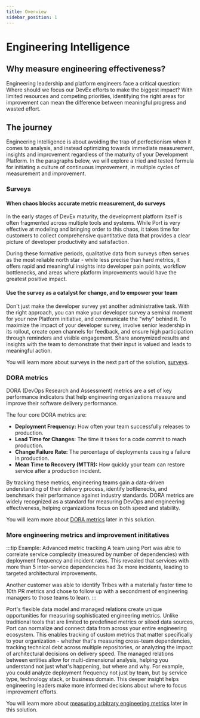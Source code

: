 ```yaml
---
title: Overview
sidebar_position: 1
---
```


# Engineering Intelligence

## Why measure engineering effectiveness?

Engineering leadership and platform engineers face a critical question: Where should we focus our DevEx efforts to make the biggest impact? With limited resources and competing priorities, identifying the right areas for improvement can mean the difference between meaningful progress and wasted effort.

## The journey

Engineering Intelligence is about avoiding the trap of perfectionism when it comes to analysis, and instead optimizing towards immediate measurement, insights and improvement regardless of the maturity of your Development Platform. 
In the paragraphs below, we will explore a tried and tested formula for initiating a culture of continuous improvement, in multiple cycles of measurement and improvement.

### Surveys

#### When chaos blocks accurate metric measurement, do surveys

In the early stages of DevEx maturity, the development platform itself is often fragmented across multiple tools and systems. While Port is very effective at modeling and bringing order to this chaos, it takes time for customers to collect comprehensive quantitative data that provides a clear picture of developer productivity and satisfaction.

During these formative periods, qualitative data from surveys often serves as the most reliable north star - while less precise than hard metrics, it offers rapid and meaningful insights into developer pain points, workflow bottlenecks, and areas where platform improvements would have the greatest positive impact.

#### Use the survey as a catalyst for change, and to empower your team

Don't just make the developer survey yet another administrative task. With the right approach, you can make your developer survey a seminal moment for your new Platform initiative, and communicate the "why" behind it.
To maximize the impact of your developer survey, involve senior leadership in its rollout, create open channels for feedback, and ensure high participation through reminders and visible engagement. Share anonymized results and insights with the team to demonstrate that their input is valued and leads to meaningful action.

You will learn more about surveys in the next part of the solution, [surveys](/solutions/engineering-360/surveys).

### DORA metrics

DORA (DevOps Research and Assessment) metrics are a set of key performance indicators that help engineering organizations measure and improve their software delivery performance.  

The four core DORA metrics are:

- **Deployment Frequency:** How often your team successfully releases to production.
- **Lead Time for Changes:** The time it takes for a code commit to reach production.
- **Change Failure Rate:** The percentage of deployments causing a failure in production.
- **Mean Time to Recovery (MTTR):** How quickly your team can restore service after a production incident.

By tracking these metrics, engineering teams gain a data-driven understanding of their delivery process, identify bottlenecks, and benchmark their performance against industry standards. DORA metrics are widely recognized as a standard for measuring DevOps and engineering effectiveness, helping organizations focus on both speed and stability.

You will learn more about [DORA metrics](/solutions/engineering-360/measure-dora-metrics) later in this solution.

### More engineering metrics and improvement inititatives

:::tip Example: Advanced metric tracking
A team using Port was able to correlate service complexity (measured by number of dependencies) with deployment frequency and incident rates. This revealed that services with more than 5 inter-service dependencies had 3x more incidents, leading to targeted architectural improvements.

Another customer was able to identify Tribes with a materially faster time to 10th PR metrics and chose to follow up with a secondment of engineering managers to those teams to learn.
:::

Port's flexible data model and managed relations create unique opportunities for measuring sophisticated engineering metrics. Unlike traditional tools that are limited to predefined metrics or siloed data sources, Port can normalize and connect data from across your entire engineering ecosystem. This enables tracking of custom metrics that matter specifically to your organization - whether that's measuring cross-team dependencies, tracking technical debt across multiple repositories, or analyzing the impact of architectural decisions on delivery speed. The managed relations between entities allow for multi-dimensional analysis, helping you understand not just what's happening, but where and why. For example, you could analyze deployment frequency not just by team, but by service type, technology stack, or business domain. This deeper insight helps engineering leaders make more informed decisions about where to focus improvement efforts.

You will learn more about [measuring arbitrary engineering metrics](/solutions/engineering-360/more-engineering-metrics) later in this solution.